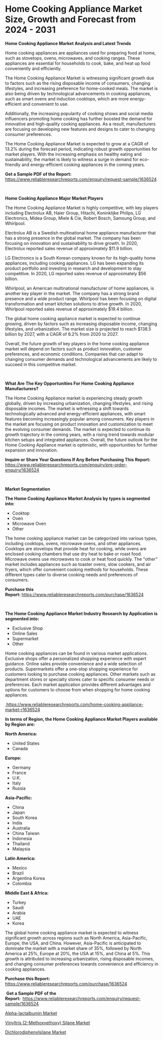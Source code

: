 <p><h1>Home Cooking Appliance Market Size, Growth and Forecast from 2024 - 2031</h1></p><p><strong>Home Cooking Appliance Market Analysis and Latest Trends</strong></p>
<p><p>Home cooking appliances are appliances used for preparing food at home, such as stovetops, ovens, microwaves, and cooking ranges. These appliances are essential for households to cook, bake, and heat up food conveniently and efficiently.</p><p>The Home Cooking Appliance Market is witnessing significant growth due to factors such as the rising disposable income of consumers, changing lifestyles, and increasing preference for home-cooked meals. The market is also being driven by technological advancements in cooking appliances, such as smart ovens and induction cooktops, which are more energy-efficient and convenient to use.</p><p>Additionally, the increasing popularity of cooking shows and social media influencers promoting home cooking has further boosted the demand for innovative and high-quality cooking appliances. As a result, manufacturers are focusing on developing new features and designs to cater to changing consumer preferences.</p><p>The Home Cooking Appliance Market is expected to grow at a CAGR of 13.2% during the forecast period, indicating robust growth opportunities for market players. With the increasing emphasis on healthy eating and sustainability, the market is likely to witness a surge in demand for eco-friendly and energy-efficient cooking appliances in the coming years.</p></p>
<p><strong>Get a Sample PDF of the Report:&nbsp;</strong> <a href="https://www.reliableresearchreports.com/enquiry/request-sample/1636524">https://www.reliableresearchreports.com/enquiry/request-sample/1636524</a></p>
<p>&nbsp;</p>
<p><strong>Home Cooking Appliance Major Market Players</strong></p>
<p><p>The Home Cooking Appliance Market is highly competitive, with key players including Electrolux AB, Haier Group, Hitachi, Koninklijke Philips, LG Electronics, Midea Group, Miele & Cie, Robert Bosch, Samsung Group, and Whirlpool.</p><p>Electrolux AB is a Swedish multinational home appliance manufacturer that has a strong presence in the global market. The company has been focusing on innovation and sustainability to drive growth. In 2020, Electrolux reported sales revenue of approximately $11.9 billion.</p><p>LG Electronics is a South Korean company known for its high-quality home appliances, including cooking appliances. LG has been expanding its product portfolio and investing in research and development to stay competitive. In 2020, LG reported sales revenue of approximately $56 billion.</p><p>Whirlpool, an American multinational manufacturer of home appliances, is another key player in the market. The company has a strong brand presence and a wide product range. Whirlpool has been focusing on digital transformation and smart kitchen solutions to drive growth. In 2020, Whirlpool reported sales revenue of approximately $19.4 billion.</p><p>The global home cooking appliance market is expected to continue growing, driven by factors such as increasing disposable income, changing lifestyles, and urbanization. The market size is projected to reach $138.5 billion by 2027, with a CAGR of 6.2% from 2020 to 2027.</p><p>Overall, the future growth of key players in the home cooking appliance market will depend on factors such as product innovation, customer preferences, and economic conditions. Companies that can adapt to changing consumer demands and technological advancements are likely to succeed in this competitive market.</p></p>
<p>&nbsp;</p>
<p><strong>What Are The Key Opportunities For Home Cooking Appliance Manufacturers?</strong></p>
<p><p>The Home Cooking Appliance market is experiencing steady growth globally, driven by increasing urbanization, changing lifestyles, and rising disposable incomes. The market is witnessing a shift towards technologically advanced and energy-efficient appliances, with smart features becoming increasingly popular among consumers. Key players in the market are focusing on product innovation and customization to meet the evolving consumer demands. The market is expected to continue its growth trajectory in the coming years, with a rising trend towards modular kitchen setups and integrated appliances. Overall, the future outlook for the Home Cooking Appliance market is optimistic, with opportunities for further expansion and innovation.</p></p>
<p><strong>Inquire or Share Your Questions If Any Before Purchasing This Report:</strong> <a href="https://www.reliableresearchreports.com/enquiry/pre-order-enquiry/1636524">https://www.reliableresearchreports.com/enquiry/pre-order-enquiry/1636524</a></p>
<p>&nbsp;</p>
<p><strong>Market Segmentation</strong></p>
<p><strong>The Home Cooking Appliance Market Analysis by types is segmented into:</strong></p>
<p><ul><li>Cooktop</li><li>Oven</li><li>Microwave Oven</li><li>Other</li></ul></p>
<p><p>The home cooking appliance market can be categorized into various types, including cooktops, ovens, microwave ovens, and other appliances. Cooktops are stovetops that provide heat for cooking, while ovens are enclosed cooking chambers that use dry heat to bake or roast food. Microwave ovens use microwaves to cook or heat food quickly. The "other" market includes appliances such as toaster ovens, slow cookers, and air fryers, which offer convenient cooking methods for households. These different types cater to diverse cooking needs and preferences of consumers.</p></p>
<p><strong>Purchase this Report:&nbsp;</strong><a href="https://www.reliableresearchreports.com/purchase/1636524">https://www.reliableresearchreports.com/purchase/1636524</a></p>
<p>&nbsp;</p>
<p><strong>The Home Cooking Appliance Market Industry Research by Application is segmented into:</strong></p>
<p><ul><li>Exclusive Shop</li><li>Online Sales</li><li>Supermarket</li><li>Other</li></ul></p>
<p><p>Home cooking appliances can be found in various market applications. Exclusive shops offer a personalized shopping experience with expert guidance. Online sales provide convenience and a wide selection of products. Supermarkets offer a one-stop shopping experience for customers looking to purchase cooking appliances. Other markets such as department stores or specialty stores cater to specific consumer needs or preferences. Each market application provides different advantages and options for customers to choose from when shopping for home cooking appliances.</p></p>
<p><a href="https://www.reliableresearchreports.com/home-cooking-appliance-market-r1636524">&nbsp;https://www.reliableresearchreports.com/home-cooking-appliance-market-r1636524</a></p>
<p><strong>In terms of Region, the Home Cooking Appliance Market Players available by Region are:</strong></p>
<p>
    <p> <strong> North America: </strong>
        <ul>
            <li>United States</li>
            <li>Canada</li>
        </ul>
        </p> 
    <p> <strong> Europe: </strong>
        <ul>
            <li>Germany</li>
            <li>France</li>
            <li>U.K.</li>
            <li>Italy</li>
            <li>Russia</li>
        </ul>
        </p> 
    <p> <strong> Asia-Pacific: </strong>
        <ul>
            <li>China</li>
            <li>Japan</li>
            <li>South Korea</li>
            <li>India</li>
            <li>Australia</li>
            <li>China Taiwan</li>
            <li>Indonesia</li>
            <li>Thailand</li>
            <li>Malaysia</li>
        </ul>
        </p> 
    <p> <strong> Latin America: </strong>
        <ul>
            <li>Mexico</li>
            <li>Brazil</li>
            <li>Argentina Korea</li>
            <li>Colombia</li>
        </ul>
        </p> 
    <p> <strong> Middle East & Africa: </strong>
        <ul>
            <li>Turkey</li>
            <li>Saudi</li>
            <li>Arabia</li>
            <li>UAE</li>
            <li>Korea</li>
        </ul>
    </p>
    </p>
<p><p>The global home cooking appliance market is expected to witness significant growth across regions such as North America, Asia-Pacific, Europe, the USA, and China. However, Asia-Pacific is anticipated to dominate the market with a market share of 35%, followed by North America at 25%, Europe at 20%, the USA at 15%, and China at 5%. This growth is attributed to increasing urbanization, rising disposable incomes, and changing consumer preferences towards convenience and efficiency in cooking appliances.</p></p>
<p><strong>Purchase this Report: </strong><a href="https://www.reliableresearchreports.com/purchase/1636524">https://www.reliableresearchreports.com/purchase/1636524</a></p>
<p>&nbsp;<strong>Get a Sample PDF of the Report:&nbsp;&nbsp;</strong><a href="https://www.reliableresearchreports.com/enquiry/request-sample/1636524">https://www.reliableresearchreports.com/enquiry/request-sample/1636524</a></p>
<p><strong></strong></p>
<p><p><a href="https://github.com/omniaadelmm/Market-Research-Report-List-1/blob/main/alpha-lactalbumin-market.md">Alpha-lactalbumin Market</a></p><p><a href="https://medium.com/@alicemcglynn2022/global-vinyltris-2-methoxyethoxy-silane-market-size-is-expected-to-reach-at-a-cagr-of-4-8-df30bcf7cec7">Vinyltris (2-Methoxyethoxy) Silane Market</a></p><p><a href="https://medium.com/@brayannolanii/market-forecast-global-dichlorodiphenylsilane-trends-and-impact-analysis-2024-2031-by-e88f866ae440">Dichlorodiphenylsilane Market</a></p></p>